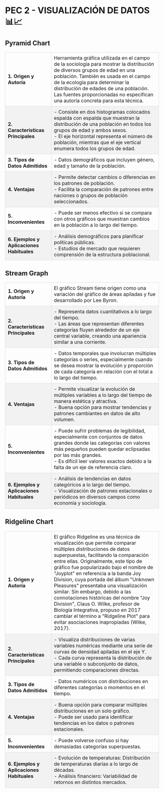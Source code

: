# PEC 2 - VISUALIZACIÓN DE DATOS 📊📈




<!-- Estilo para el sombreado de filas alternas -->
<style>
  .tabla-visualizacion {
    border-collapse: collapse;
    width: 100%;
    margin-bottom: 30px;
  }
  .tabla-visualizacion td {
    padding: 8px;
    border: 1px solid #ddd;
  }
  .tabla-visualizacion tr:nth-child(even) {
    background-color: #f2f2f2;
  }
  .tabla-visualizacion .col-titulo {
    width: 30%;
    font-weight: bold;
  }
</style>

## Pyramid Chart

<table class="tabla-visualizacion">
  <tr>
    <td class="col-titulo">1. Origen y Autoría</td>
    <td>Herramienta gráfica utilizada en el campo de la sociología para mostrar la distribución de diversos grupos de edad en una población. También es usada en el campo de la ecología para determinar la distribución de edades de una población. Las fuentes proporcionadas no especifican una autoría concreta para esta técnica.</td>
  </tr>
  <tr>
    <td class="col-titulo">2. Características Principales</td>
    <td>
      - Consiste en dos histogramas colocados espalda con espalda que muestran la distribución de una población en todos los grupos de edad y ambos sexos.<br>
      - El eje horizontal representa el número de población, mientras que el eje vertical enumera todos los grupos de edad.
    </td>
  </tr>
  <tr>
    <td class="col-titulo">3. Tipos de Datos Admitidos</td>
    <td>- Datos demográficos que incluyen género, edad y tamaño de la población.</td>
  </tr>
  <tr>
    <td class="col-titulo">4. Ventajas</td>
    <td>
      - Permite detectar cambios o diferencias en los patrones de población.<br>
      - Facilita la comparación de patrones entre naciones o grupos de población seleccionados.
    </td>
  </tr>
  <tr>
    <td class="col-titulo">5. Inconvenientes</td>
    <td>- Puede ser menos efectivo si se compara con otros gráficos que muestran cambios en la población a lo largo del tiempo.</td>
  </tr>
  <tr>
    <td class="col-titulo">6. Ejemplos y Aplicaciones Habituales</td>
    <td>
      - Análisis demográficos para planificar políticas públicas.<br>
      - Estudios de mercado que requieren comprensión de la estructura poblacional.
    </td>
  </tr>
</table>

## Stream Graph

<table class="tabla-visualizacion">
  <tr>
    <td class="col-titulo">1. Origen y Autoría</td>
    <td>El gráfico Stream tiene origen como una variación del gráfico de áreas apiladas y fue desarrollado por Lee Byron.</td>
  </tr>
  <tr>
    <td class="col-titulo">2. Características Principales</td>
    <td>
      - Representa datos cuantitativos a lo largo del tiempo.<br>
      - Las áreas que representan diferentes categorías fluyen alrededor de un eje central variable, creando una apariencia similar a una corriente.
    </td>
  </tr>
  <tr>
    <td class="col-titulo">3. Tipos de Datos Admitidos</td>
    <td>- Datos temporales que involucran múltiples categorías o series, especialmente cuando se desea mostrar la evolución y proporción de cada categoría en relación con el total a lo largo del tiempo.</td>
  </tr>
  <tr>
    <td class="col-titulo">4. Ventajas</td>
    <td>
      - Permite visualizar la evolución de múltiples variables a lo largo del tiempo de manera estética y atractiva.<br>
      - Buena opción para mostrar tendencias y patrones cambiantes en datos de alto volumen.
    </td>
  </tr>
  <tr>
    <td class="col-titulo">5. Inconvenientes</td>
    <td>
      - Puede sufrir problemas de legibilidad, especialmente con conjuntos de datos grandes donde las categorías con valores más pequeños pueden quedar eclipsadas por las más grandes.<br>
      - Es difícil leer valores exactos debido a la falta de un eje de referencia claro.
    </td>
  </tr>
  <tr>
    <td class="col-titulo">6. Ejemplos y Aplicaciones Habituales</td>
    <td>
      - Análisis de tendencias en datos categóricos a lo largo del tiempo.<br>
      - Visualización de patrones estacionales o periódicos en diversos campos como economía y sociología.
    </td>
  </tr>
</table>

## Ridgeline Chart

<table class="tabla-visualizacion">
  <tr>
    <td class="col-titulo">1. Origen y Autoría</td>
    <td>El gráfico Ridgeline es una técnica de visualización que permite comparar múltiples distribuciones de datos superpuestas, facilitando la comparación entre ellas. Originalmente, este tipo de gráfico fue popularizado bajo el nombre de "Joyplot" en referencia a la banda Joy Division, cuya portada del álbum "Unknown Pleasures" presentaba una visualización similar. Sin embargo, debido a las connotaciones históricas del nombre "Joy Division", Claus O. Wilke, profesor de Biología Integrativa, propuso en 2017 cambiar el término a "Ridgeline Plot" para evitar asociaciones inapropiadas (Wilke, 2017).</td>
  </tr>
  <tr>
    <td class="col-titulo">2. Características Principales</td>
    <td>
      - Visualiza distribuciones de varias variables numéricas mediante una serie de curvas de densidad apiladas en el eje Y.<br>
      - Cada curva representa la distribución de una variable o subconjunto de datos, permitiendo comparaciones directas.
    </td>
  </tr>
  <tr>
    <td class="col-titulo">3. Tipos de Datos Admitidos</td>
    <td>- Datos numéricos con distribuciones en diferentes categorías o momentos en el tiempo.</td>
  </tr>
  <tr>
    <td class="col-titulo">4. Ventajas</td>
    <td>
      - Buena opción para comparar múltiples distribuciones en un solo gráfico.<br>
      - Puede ser usado para identificar tendencias en los datos o patrones estacionales.
    </td>
  </tr>
  <tr>
    <td class="col-titulo">5. Inconvenientes</td>
    <td>- Puede volverse confuso si hay demasiadas categorías superpuestas.</td>
  </tr>
  <tr>
    <td class="col-titulo">6. Ejemplos y Aplicaciones Habituales</td>
    <td>
      - Evolución de temperaturas: Distribución de temperaturas diarias a lo largo de décadas.<br>
      - Análisis financiero: Variabilidad de retornos en distintos mercados.
    </td>
  </tr>
</table>